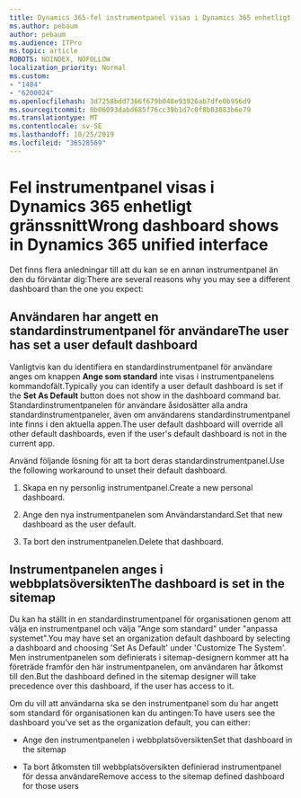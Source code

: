 ```yaml
---
title: Dynamics 365-fel instrumentpanel visas i Dynamics 365 enhetligt gränssnitt
ms.author: pebaum
author: pebaum
ms.audience: ITPro
ms.topic: article
ROBOTS: NOINDEX, NOFOLLOW
localization_priority: Normal
ms.custom:
- "1484"
- "6200024"
ms.openlocfilehash: 3d7258bdd7366f679b048e93926ab7dfe0b956d9
ms.sourcegitcommit: 0b06093dabd685f76cc39b1d7c0f8b03883b6e79
ms.translationtype: MT
ms.contentlocale: sv-SE
ms.lasthandoff: 10/25/2019
ms.locfileid: "36528569"
---
```

# <a name="wrong-dashboard-shows-in-dynamics-365-unified-interface"></a><span data-ttu-id="3bb90-102">Fel instrumentpanel visas i Dynamics 365 enhetligt gränssnitt</span><span class="sxs-lookup"><span data-stu-id="3bb90-102">Wrong dashboard shows in Dynamics 365 unified interface</span></span>

<span data-ttu-id="3bb90-103">Det finns flera anledningar till att du kan se en annan instrumentpanel än den du förväntar dig:</span><span class="sxs-lookup"><span data-stu-id="3bb90-103">There are several reasons why you may see a different dashboard than the one you expect:</span></span>

## <a name="the-user-has-set-a-user-default-dashboard"></a><span data-ttu-id="3bb90-104">Användaren har angett en standardinstrumentpanel för användare</span><span class="sxs-lookup"><span data-stu-id="3bb90-104">The user has set a user default dashboard</span></span> 

<span data-ttu-id="3bb90-105">Vanligtvis kan du identifiera en standardinstrumentpanel för användare anges om knappen **Ange som standard** inte visas i instrumentpanelens kommandofält.</span><span class="sxs-lookup"><span data-stu-id="3bb90-105">Typically you can identify a user default dashboard is set if the **Set As Default** button does not show in the dashboard command bar.</span></span> <span data-ttu-id="3bb90-106">Standardinstrumentpanelen för användare åsidosätter alla andra standardinstrumentpaneler, även om användarens standardinstrumentpanel inte finns i den aktuella appen.</span><span class="sxs-lookup"><span data-stu-id="3bb90-106">The user default dashboard will override all other default dashboards, even if the user's default dashboard is not in the current app.</span></span>

<span data-ttu-id="3bb90-107">Använd följande lösning för att ta bort deras standardinstrumentpanel.</span><span class="sxs-lookup"><span data-stu-id="3bb90-107">Use the following workaround to unset their default dashboard.</span></span>

1. <span data-ttu-id="3bb90-108">Skapa en ny personlig instrumentpanel.</span><span class="sxs-lookup"><span data-stu-id="3bb90-108">Create a new personal dashboard.</span></span>

2. <span data-ttu-id="3bb90-109">Ange den nya instrumentpanelen som Användarstandard.</span><span class="sxs-lookup"><span data-stu-id="3bb90-109">Set that new dashboard as the user default.</span></span>

3. <span data-ttu-id="3bb90-110">Ta bort den instrumentpanelen.</span><span class="sxs-lookup"><span data-stu-id="3bb90-110">Delete that dashboard.</span></span>

## <a name="the-dashboard-is-set-in-the-sitemap"></a><span data-ttu-id="3bb90-111">Instrumentpanelen anges i webbplatsöversikten</span><span class="sxs-lookup"><span data-stu-id="3bb90-111">The dashboard is set in the sitemap</span></span>

<span data-ttu-id="3bb90-112">Du kan ha ställt in en standardinstrumentpanel för organisationen genom att välja en instrumentpanel och välja "Ange som standard" under "anpassa systemet".</span><span class="sxs-lookup"><span data-stu-id="3bb90-112">You may have set an organization default dashboard by selecting a dashboard and choosing 'Set As Default' under 'Customize The System'.</span></span> <span data-ttu-id="3bb90-113">Men instrumentpanelen som definierats i sitemap-designern kommer att ha företräde framför den här instrumentpanelen, om användaren har åtkomst till den.</span><span class="sxs-lookup"><span data-stu-id="3bb90-113">But the dashboard defined in the sitemap designer will take precedence over this dashboard, if the user has access to it.</span></span>

<span data-ttu-id="3bb90-114">Om du vill att användarna ska se den instrumentpanel som du har angett som standard för organisationen kan du antingen:</span><span class="sxs-lookup"><span data-stu-id="3bb90-114">To have users see the dashboard you've set as the organization default, you can either:</span></span>

* <span data-ttu-id="3bb90-115">Ange den instrumentpanelen i webbplatsöversikten</span><span class="sxs-lookup"><span data-stu-id="3bb90-115">Set that dashboard in the sitemap</span></span>

* <span data-ttu-id="3bb90-116">Ta bort åtkomsten till webbplatsöversikten definierad instrumentpanel för dessa användare</span><span class="sxs-lookup"><span data-stu-id="3bb90-116">Remove access to the sitemap defined dashboard for those users</span></span>
